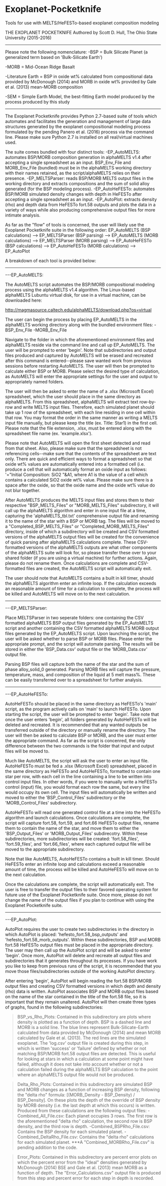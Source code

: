 # Exoplanet-Pocketknife
Tools for use with MELTS/HeFESTo-based exoplanet composition modeling

THE EXOPLANET POCKETKNIFE
Authored by Scott D. Hull, The Ohio State University (2015-2016)

_____________________________________________________________________________________________
Please note the following nomenclature:
-BSP = Bulk Silicate Planet (a generalized term based on 'Bulk-Silicate Earth')

-MORB = Mid-Ocean Ridge Basalt

-Literature Earth = BSP in oxide wt% calculated from compositional data provided by McDonough (2014) and MORB in oxide wt% provided by Gale et al. (2013) mean-MORB composition

-SEM = Simple Earth Model, the best-fitting Earth model produced by the process produced by this study
_____________________________________________________________________________________________


The Exoplanet Pocketknife provides Python 2.7-based suite of tools which automates and facilitates the generation and management of large data structures generated by the exoplanet compositional modeling process formulated by the pending Panero et al. (2016) process via the command line.  Please make sure Python 2.7 is installed on all real/virtual machines used.

The suite comes bundled with four distinct tools:
-EP_AutoMELTS: automates BSP/MORB composition generation in alphaMELTS v1.4 after accepting a single spreadsheet as an input.  BSP_Env_File and MORB_Env_File (bundled) must be in the alphaMELTS working directory with their names retained, as the script/alphaMELTS relies on their presence.
-EP_MELTSParser: reads BSP/MORB MELTS output files in the working directory and extracts compositions and the sum of solid alloy generated (for the BSP modeling process).
-EP_AutoHeFESTo: automates BSP/MORB simulated density changes with depth in HeFESTo after accepting a single spreadsheet as an input.
-EP_AutoPlot: extracts density (rho) and depth data from HeFESTo fort.58 outputs and plots the data in a variety of ways while also producing comprehensive output files for more intimate analysis.

As far as the "flow" of tools is concerned, the user will likely use the Exoplanet Pocketknife suite in the following order:
EP_AutoMELTS (BSP calculations) --> EP_MELTSParser (BSP parsing) --> EP_AutoMELTS (MORB calculations) --> EP_MELTSParser (MORB parsing) --> EP_AutoHeFESTo (BSP calculations) --> EP_AutoHeFESTo (MORB calculations) --> EP_AutoPlot



A breakdown of each tool is provided below:



_____________________________________________________
---EP_AutoMELTS:

The AutoMELTS script automates the BSP/MORB compositional modeling process using the alphaMELTS v1.4 algorithm.  The Linux-based alphaMELTS Lubuntu virtual disk, for use in a virtual machine, can be downloaded here:

http://magmasource.caltech.edu/alphaMELTS/download.php?os=virtual

The user can begin the process by placing EP_AutoMELTS in the alphaMELTS working directory along with the bundled environment files:
-BSP_Env_File
-MORB_Env_File

Navigate to the folder in which the aforementioned environment files and alphaMELTS reside via the command line and call up EP_AutoMELTS.  The user will be prompted to enter 'begin'.  Note that subdirectories and output files produced and captured by AutoMELTS will be erased and recreated after this command is entered--please save wanted work from previous sessions before restarting AutoMELTS.  The user will then be prompted to calculate either BSP or MORB.  Please select the desired type of calculation, as AutoMELTS will enter the appropriate settings for the user and output to appropriately named folders. 

The user will then be asked to enter the name of a .xlsx (Microsoft Excel) spreadsheet, which the user should place in the same directory as alphaMELTS.  From this spreadsheet, alphaMELTS will extract text row-by-row and write MELTS input files.  Therefore, each simulated planet should take up 1 row of the spreadsheet, with each line residing in one cell within that row.  You may format the order in the same manner as writing a MELTS input file manually, but please keep the title (ex. Title: Star1) in the first cell.  Please note that the file extension, .xlsx, must be entered along with the spreadsheet file name (ex. 'example.xlsx').

Please note that AutoMELTS will open the first sheet detected and read from that sheet.  Also, please make sure that the spreadsheet is not referencing cells--make sure that the contents of the spreadsheet are text only.  There are quick and efficient ways to format a spreadsheet so that oxide wt% values are automatically entered into a formatted cell (i.e. produce a cell that will automatically format an oxide input as follows: '="Initial Composition: SiO2 "&A1, where A1 is the value of a cell which contains a calculated SiO2 oxide wt% value.  Please make sure there is a space after the oxide, so that the oxide name and the oxide wt% value do not blur together.

After AutoMELTS produces the MELTS input files and stores them to their respective "BSP_MELTS_Files" or "MORB_MELTS_Files" subdirectory, it will call up the alphaMELTS algorithm and enter in one input file at a time, capturing the 'alphaMELTS_tbl.txt' comprehensive output file and renaming it to the name of the star with a BSP or MORB tag.  The files will be moved to a "Completed_BSP_MELTS_Files" or "Completed_MORB_MELTS_Files" directory, inside of which a subdirectory will be created and CSV formatted versions of the alphaMELTS output files will be created for the convenience of quick parsing after alphaMELTS calculations complete.  These CSV-formatted versions of the alphaMELTS outputs are what other components of the alphaMELTS suite will look for, so please transfer these over to your shared folder (if you are using a virtual machine) for further actions.  Again, please do not rename them.  Once calculations are complete and CSV-formatted files are created, the AutoMELTS script will automatically exit.

The user should note that AutoMELTS contains a built in kill timer, should the alphaMELTS algorithm enter an infinite loop.  If the calculation exceeds an reasonable amount of time for a calculation to complete, the process will be killed and AutoMELTS will move on to the next calculation.



_____________________________________________________
---EP_MELTSParser:

Place MELTSParser in two seperate folders: one containing the CSV formatted alphaMELTS BSP output files generated by the EP_AutoMELTS script and another containing the CSV formatted alphaMELTS MORB output files generated by the EP_AutoMELTS script.  Upon launching the script, the user will be asked whether to parse BSP or MORB files.  Please enter the appropriate prompt, and the script will automate parsing.  The results will be stored in either the 'BSP_Data.csv' output file or the 'MORB_Data.csv' output file.

Parsing BSP files will capture both the name of the star and the sum of phase alloy_solid_0 generated.  Parsing MORB files will capture the pressure, temperature, mass, and composition of the liquid at 5 melt mass%.  These can be easily transferred over to a spreadsheet for further analysis.



_____________________________________________________
---EP_AutoHeFESTo:

AutoHeFESTo should be placed in the same directory as HeFESTo's 'main' script, as the program actively calls on 'main' to launch HeFESTo.  Upon starting the script, the user will be prompted to enter 'begin'.  Take note that once the user enters 'begin', all folders generated by AutoHeFESTo will be deleted and recreated.  It is recommended that any wanted outputs be transferred outside of the directory or manually rename the directory.  The user will then be asked to calculate BSP or MORB, and the user must enter the appropriate command.  As far as the script is concenred, the only difference between the two commands is the folder that input and output files will be moved to.

Much like AutoMELTS, the script will ask the user to enter an input file.  AutoHeFESTo must be fed a .xlsx (Microsoft Excel) spreadsheet, placed in the same directory as HeFESTo and AutoHeFESTo, formatted to contain one star per row, with each cell in the line containing a line to be written into control input files.  In other words, if you were to manually write a HeFESTo control (input) file, you would format each row the same, but every line would occupy its own cell.  The input files will automatically be written and moved to either the 'BSP_Control_Files' subdirectory or the 'MORB_Control_Files' subdirectory.

AutoHeFESTo will read one generated control file at a time into the HeFESTo algorithm and launch calculations.  Once calculations are complete, the script will capture fort.58, fort.59, and fort.66 HeFESTo output files, rename them to contain the name of the star, and move them to either the 'BSP_Output_Files' or 'MORB_Output_Files' subdirecotry.  Within these subdirectories, more subdirectories will be created: 'fort.58_files', 'fort.59_files', and 'fort.66_files', where each captured output file will be moved to the appropriate subdirectory.

Note that like AutoMELTS, AutoHeFESTo contains a built in kill timer.  Should HeFESTo enter an infinite loop and calculations exceed a reasonable amount of time, the process will be killed and AutoHeFESTo will move on to the next calculation.

Once the calculations are complete, the script will automatically exit.  The user is free to transfer the output files to their favored operating system for future use of the Exoplanet Pocketknife suite.  Once more, please do not change the name of the output files if you plan to continue with using the Exoplanet Pocketknife suite.



_____________________________________________________
---EP_AutoPlot:

AutoPlot requires the user to create two subdirectories in the directory in which AutoPlot is placed: 'hefesto_fort.58_bsp_outputs' and 'hefesto_fort.58_morb_outputs'.  Within these subdirectories, BSP and MORB fort.58 HeFESTo output files must be placed in the appropriate directory.  The user may then call up the AutoPlot script and will be asked to enter 'begin'.  Once more, AutoPlot will delete and recreate all output files and subdirectories that it generates throughout its processes.  If you have work you like to keep from previous runs of the script, it is recommended that you move those files/subdirectories outside of the working AutoPlot directory.

After entering 'begin', AutoPlot will begin reading the fort.58 BSP/MORB output files and creating CSV formatted versions in which depth and density (rho) data is written.  AutoPlot associates BSP and MORB output files based on the name of the star contained in the title of the fort.58 file, so it is important that they remain unaltered.  AutoPlot will then create three types of graphs, found in the following subdirectories:

>BSP_vs_Rho_Plots:
Contained in this subdirectory are plots where density is plotted as a function of depth.  BSP is a dashed line and MORB is a solid line.  The blue lines represent Bulk-Silicate-Earth calculated from data provided by McDonough (2014) and mean MORB calculated by Gale et al. (2013).  The red lines are the simulated exoplanet.  The 'log.csv' output file is created during this step, in which is written 'success' or 'failure' defined by whether or not matching BSP/MORB fort.58 output files are detected.  This is useful for looking at stars in which a calculation at some point might have failed, although it does not take into account whether or not a calculation failed during the alphaMELTS BSP calculation to the point where an alphaMELTS output file would not be produced.

>Delta_Rho_Plots:
Contained in this subdirectory are simulated BSP and MORB changes as a function of increasing BSP density, following the "delta rho" formula: [(MORB_Density - BSP_Density) / BSP_Density].  On these plots the depth of the override of BSP density by MORB density (i.e. the last depth at which this occurs) is written.  Produced from these calculations are the following output files:
	-Combined_All_File.csv: Each planet occupies 3 rows.  The first row is the 			aforementioned "delta rho" calculation, the second row is BSP density, and the third 	row is depth.
	-Combined_BSPRho_File.csv: Contains the BSP density for each simulated planet.
	-Combined_DeltaRho_File.csv: Contains the "delta rho" calculations for each 			simulated planet.
	***A "Combined_MORBRho_File.csv" is pending addition to the code.

>Error_Plots:
Contained in this subdirectory are percent error plots on which the percent error from the "ideal" densities generated by McDonough (2014) BSE and Gale et al. (2013) mean MORB as a function of depth.  The "Error_Calculations.csv" output file is produced from this step and percent error for each step in depth is recorded.
